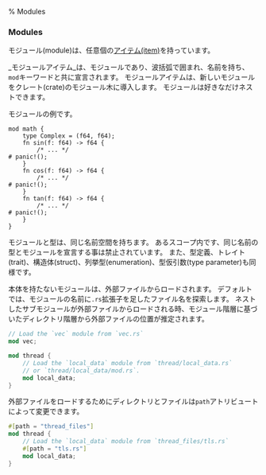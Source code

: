 % Modules

### Modules

モジュール(module)は、任意個の[アイテム(item)][items]を持っています。

[items]: items.html

_モジュールアイテム_は、モジュールであり、波括弧で囲まれ、名前を持ち、`mod`キーワードと共に宣言されます。
モジュールアイテムは、新しいモジュールをクレート(crate)のモジュール木に導入します。
モジュールは好きなだけネストできます。

モジュールの例です。

```
mod math {
    type Complex = (f64, f64);
    fn sin(f: f64) -> f64 {
        /* ... */
# panic!();
    }
    fn cos(f: f64) -> f64 {
        /* ... */
# panic!();
    }
    fn tan(f: f64) -> f64 {
        /* ... */
# panic!();
    }
}
```

モジュールと型は、同じ名前空間を持ちます。
あるスコープ内です、同じ名前の型とモジュールを宣言する事は禁止されています。
また、型定義、トレイト(trait)、構造体(struct)、列挙型(enumeration)、型仮引数(type parameter)も同様です。

本体を持たないモジュールは、外部ファイルからロードされます。
デフォルトでは、モジュールの名前に`.rs`拡張子を足したファイル名を探索します。
ネストしたサブモジュールが外部ファイルからロードされる時、モジュール階層に基づいたディレクトリ階層から外部ファイルの位置が推定されます。

```rust
// Load the `vec` module from `vec.rs`
mod vec;

mod thread {
    // Load the `local_data` module from `thread/local_data.rs`
    // or `thread/local_data/mod.rs`.
    mod local_data;
}
```

外部ファイルをロードするためにディレクトリとファイルは`path`アトリビュートによって変更できます。

```rust
#[path = "thread_files"]
mod thread {
    // Load the `local_data` module from `thread_files/tls.rs`
    #[path = "tls.rs"]
    mod local_data;
}
```

